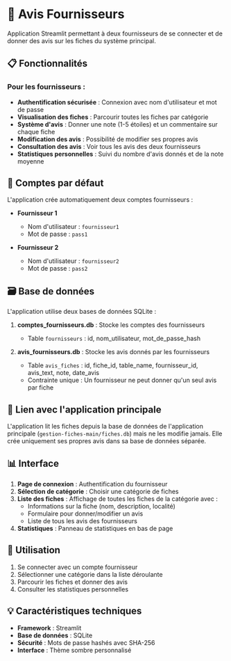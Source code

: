# 🏢 Avis Fournisseurs

Application Streamlit permettant à deux fournisseurs de se connecter et de donner des avis sur les fiches du système principal.

## 📋 Fonctionnalités

### Pour les fournisseurs :
- **Authentification sécurisée** : Connexion avec nom d'utilisateur et mot de passe
- **Visualisation des fiches** : Parcourir toutes les fiches par catégorie
- **Système d'avis** : Donner une note (1-5 étoiles) et un commentaire sur chaque fiche
- **Modification des avis** : Possibilité de modifier ses propres avis
- **Consultation des avis** : Voir tous les avis des deux fournisseurs
- **Statistiques personnelles** : Suivi du nombre d'avis donnés et de la note moyenne

## 🔐 Comptes par défaut

L'application crée automatiquement deux comptes fournisseurs :

- **Fournisseur 1**
  - Nom d'utilisateur : `fournisseur1`
  - Mot de passe : `pass1`

- **Fournisseur 2**
  - Nom d'utilisateur : `fournisseur2`
  - Mot de passe : `pass2`

## 🗃️ Base de données

L'application utilise deux bases de données SQLite :

1. **comptes_fournisseurs.db** : Stocke les comptes des fournisseurs
   - Table `fournisseurs` : id, nom_utilisateur, mot_de_passe_hash

2. **avis_fournisseurs.db** : Stocke les avis donnés par les fournisseurs
   - Table `avis_fiches` : id, fiche_id, table_name, fournisseur_id, avis_text, note, date_avis
   - Contrainte unique : Un fournisseur ne peut donner qu'un seul avis par fiche

## 🔗 Lien avec l'application principale

L'application lit les fiches depuis la base de données de l'application principale (`gestion-fiches-main/fiches.db`) mais ne les modifie jamais. Elle crée uniquement ses propres avis dans sa base de données séparée.

## 📊 Interface

1. **Page de connexion** : Authentification du fournisseur
2. **Sélection de catégorie** : Choisir une catégorie de fiches
3. **Liste des fiches** : Affichage de toutes les fiches de la catégorie avec :
   - Informations sur la fiche (nom, description, localité)
   - Formulaire pour donner/modifier un avis
   - Liste de tous les avis des fournisseurs
4. **Statistiques** : Panneau de statistiques en bas de page

## 🚀 Utilisation

1. Se connecter avec un compte fournisseur
2. Sélectionner une catégorie dans la liste déroulante
3. Parcourir les fiches et donner des avis
4. Consulter les statistiques personnelles

## 💡 Caractéristiques techniques

- **Framework** : Streamlit
- **Base de données** : SQLite
- **Sécurité** : Mots de passe hashés avec SHA-256
- **Interface** : Thème sombre personnalisé

